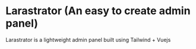 # Larastrator (An easy to create admin panel)
Larastrator is a lightweight admin panel built using Tailwind + Vuejs
